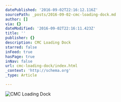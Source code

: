 ```yaml
---
datePublished: '2016-09-02T22:16:12.116Z'
sourcePath: _posts/2016-09-02-cmc-loading-dock.md
author: []
via: {}
dateModified: '2016-09-02T22:16:11.423Z'
title: ''
publisher: {}
description: CMC Loading Dock
starred: false
inFeed: true
hasPage: true
inNav: false
url: cmc-loading-dock/index.html
_context: 'http://schema.org'
_type: Article

---
```

![CMC Loading Dock](https://the-grid-user-content.s3-us-west-2.amazonaws.com/c10a9384-5c83-4e6a-b8d1-51104d4af299.jpg)
